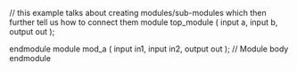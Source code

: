 // this example talks about creating modules/sub-modules which then further tell us how to connect them
module top_module ( input a, input b, output out );

endmodule
module mod_a ( input in1, input in2, output out );
    // Module body
endmodule